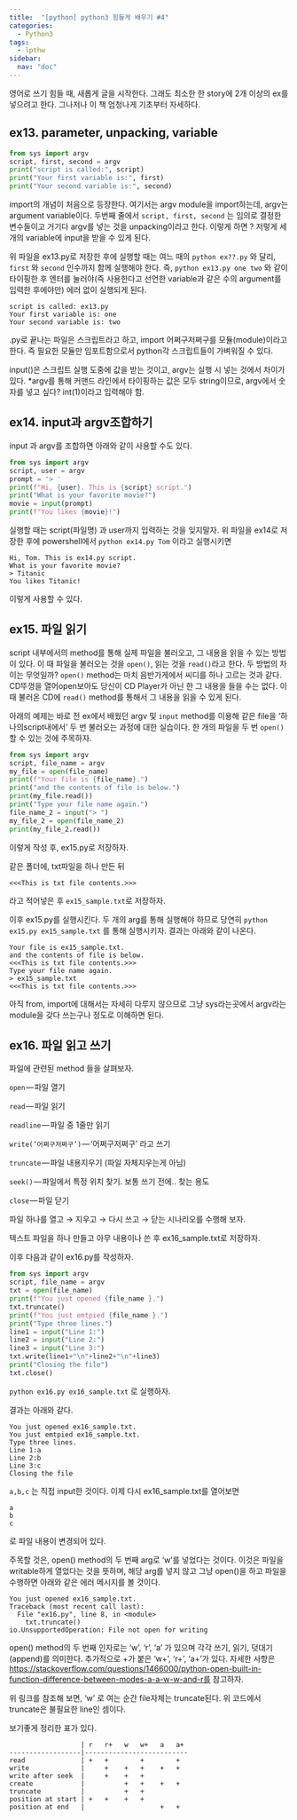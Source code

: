 ```yaml
---
title:  "[python] python3 힘들게 배우기 #4"
categories: 
  - Python3
tags:
  - lpthw
sidebar:
  nav: "doc"
---
```


영어로 쓰기 힘들 때, 새롭게 글을 시작한다. 그래도 최소한 한 story에 2개 이상의 ex를 넣으려고 한다. 그나저나 이 책 엄청나게 기초부터 자세하다.

## ex13. parameter, unpacking, variable

```python
from sys import argv
script, first, second = argv
print("script is called:", script)
print("Your first variable is:", first)
print("Your second variable is:", second)
```
import의 개념이 처음으로 등장한다. 여기서는 argv module을 import하는데, argv는 argument variable이다. 두번째 줄에서 `script, first, second` 는 임의로 결정한 변수들이고 거기다 argv를 넣는 것을 unpacking이라고 한다. 이렇게 하면 ? 저렇게 세 개의 variable에 input을 받을 수 있게 된다.

위 파일을 ex13.py로 저장한 후에 실행할 때는 여느 때의 `python ex??.py` 와 달리, `first` 와 `second` 인수까지 함께 실행해야 한다. 즉, `python ex13.py one two` 와 같이 타이핑한 후 엔터를 눌러야(즉 사용한다고 선언한 variable과 같은 수의 argument를 입력한 후에야만) 에러 없이 실행되게 된다.

```
script is called: ex13.py
Your first variable is: one
Your second variable is: two
```
.py로 끝나는 파일은 스크립트라고 하고, import 어쩌구저쩌구를 모듈(module)이라고 한다. 즉 필요한 모듈만 임포트함으로서 python각 스크립트들이 가벼워질 수 있다.

input()은 스크립트 실행 도중에 값을 받는 것이고, argv는 실행 시 넣는 것에서 차이가 있다. *argv를 통해 커맨드 라인에서 타이핑하는 값은 모두 string이므로, argv에서 숫자를 넣고 싶다? int(1)이라고 입력해야 함.

## ex14. input과 argv조합하기

input 과 argv를 조합하면 아래와 같이 사용할 수도 있다.

```python
from sys import argv
script, user = argv
prompt = '> '
print(f"Hi, {user}. This is {script} script.")
print("What is your favorite movie?")
movie = input(prompt)
print(f"You likes {movie}!")
```
실행할 때는 script(파일명) 과 user까지 입력하는 것을 잊지말자. 위 파일을 ex14로 저장한 후에 powershell에서 `python ex14.py Tom` 이라고 실행시키면

```
Hi, Tom. This is ex14.py script.
What is your favorite movie?
> Titanic
You likes Titanic!
```
이렇게 사용할 수 있다.

## ex15. 파일 읽기

script 내부에서의 method를 통해 실제 파일을 불러오고, 그 내용을 읽을 수 있는 방법이 있다. 이 때 파일을 불러오는 것을 `open()`, 읽는 것을 `read()`라고 한다. 두 방법의 차이는 무엇일까?
`open()` method는 마치 음반가게에서 씨디를 하나 고르는 것과 같다. CD뚜껑을 열어open보아도 당신이 CD Player가 아닌 한 그 내용을 들을 수는 없다. 이 때 불러온 CD에 `read()` method를 통해서 그 내용을 읽을 수 있게 된다.

아래의 예제는 바로 전 ex에서 배웠던 argv 및 `input` method를 이용해 같은 file을 ‘하나의script내에서’ 두 번 불러오는 과정에 대한 실습이다. 한 개의 파일을 두 번 `open()`할 수 있는 것에 주목하자.

```python
from sys import argv
script, file_name = argv
my_file = open(file_name)
print(f"Your file is {file_name}.")
print("and the contents of file is below.")
print(my_file.read())
print("Type your file name again.")
file_name_2 = input("> ")
my_file_2 = open(file_name_2)
print(my_file_2.read())
```
이렇게 작성 후, ex15.py로 저장하자.

같은 폴더에, txt파일을 하나 만든 뒤

```
<<<This is txt file contents.>>>
```
라고 적어넣은 후 `ex15_sample.txt`로 저장하자.

이후 ex15.py를 실행시킨다. 두 개의 arg를 통해 실행해야 하므로 당연히 `python ex15.py ex15_sample.txt` 를 통해 실행시키자. 결과는 아래와 같이 나온다.

```
Your file is ex15_sample.txt.
and the contents of file is below.
<<<This is txt file contents.>>>
Type your file name again.
> ex15_sample.txt
<<<This is txt file contents.>>>
```
아직 from, import에 대해서는 자세히 다루지 않으므로 그냥 sys라는곳에서 argv라는 module을 갖다 쓰는구나 정도로 이해하면 된다.

## ex16. 파일 읽고 쓰기

파일에 관련된 method 들을 살펴보자.

`open` — 파일 열기

`read` — 파일 읽기

`readline` — 파일 중 1줄만 읽기

`write(‘어쩌구저쩌구’)` — ‘어쩌구저쩌구’ 라고 쓰기

`truncate` — 파일 내용지우기 (파일 자체지우는게 아님)

`seek()` — 파일에서 특정 위치 찾기. 보통 쓰기 전에.. 찾는 용도

`close` — 파일 닫기


파일 하나를 열고 → 지우고 → 다시 쓰고 → 닫는 시나리오를 수행해 보자.

텍스트 파일을 하나 만들고 아무 내용이나 쓴 후 ex16_sample.txt로 저장하자.

이후 다음과 같이 ex16.py를 작성하자.

```python
from sys import argv
script, file_name = argv
txt = open(file_name)
print(f"You just opened {file_name }.")
txt.truncate()
print(f"You just emtpied {file_name }.")
print("Type three lines.")
line1 = input("Line 1:")
line2 = input("Line 2:")
line3 = input("Line 3:")
txt.write(line1+"\n"+line2+"\n"+line3)
print("Closing the file")
txt.close()
```

`python ex16.py ex16_sample.txt` 로 실행하자.

결과는 아래와 같다.
```
You just opened ex16_sample.txt.
You just emtpied ex16_sample.txt.
Type three lines.
Line 1:a
Line 2:b
Line 3:c
Closing the file
```
`a,b,c` 는 직접 input한 것이다. 이제 다시 ex16_sample.txt를 열어보면

```
a
b
c
```

로 파일 내용이 변경되어 있다.

주목할 것은, open() method의 두 번째 arg로 ‘w’를 넣었다는 것이다. 이것은 파일을 writable하게 열었다는 것을 뜻하며, 해당 arg를 넣지 않고 그냥 open()을 하고 파일을 수행하면 아래와 같은 에러 메시지를 볼 것이다.

```
You just opened ex16_sample.txt.
Traceback (most recent call last):
  File "ex16.py", line 8, in <module>
    txt.truncate()
io.UnsupportedOperation: File not open for writing
```

open() method의 두 번째 인자로는 ‘w’, ‘r’, ‘a’ 가 있으며 각각 쓰기, 읽기, 덧대기(append)를 의미한다. 추가적으로 +가 붙은 ‘w+’, ‘r+’, ‘a+’가 있다. 자세한 사항은 https://stackoverflow.com/questions/1466000/python-open-built-in-function-difference-between-modes-a-a-w-w-and-r를 참고하자.

위 링크를 참조해 보면, ‘w’ 로 여는 순간 file자체는 truncate된다. 위 코드에서 truncate은 불필요한 line인 셈이다.

보기좋게 정리한 표가 있다.

```
                  | r   r+   w   w+   a   a+
------------------|--------------------------
read              | +   +        +        +
write             |     +    +   +    +   +
write after seek  |     +    +   +
create            |          +   +    +   +
truncate          |          +   +
position at start | +   +    +   +
position at end   |                   +   +
```


